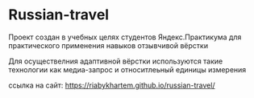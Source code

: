 
# Russian-travel

Проект создан в учебных целях студентов Яндекс.Практикума для практического применения навыков отзывчивой вёрстки

Для осуществелния адаптивной вёрстки используются такие технологии как медиа-запрос и относитлеьный единицы измерения

ссылка на сайт:  https://riabykhartem.github.io/russian-travel/
